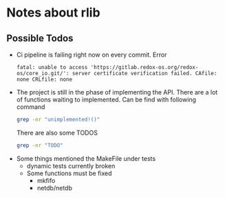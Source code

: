 # Notes about rlib

## Possible Todos

- Ci pipeline is failing right now on every commit.
  Error
  ```text
  fatal: unable to access 'https://gitlab.redox-os.org/redox-os/core_io.git/': server certificate verification failed. CAfile: none CRLfile: none
  ```
- The project is still in the phase of implementing the API. There are a lot of functions waiting to
  implemented. Can be find with following command
  ```sh
  grep -nr "unimplemented!()"
  ```
  There are also some TODOS
  ```sh
  grep -nr "TODO"
  ```
- Some things mentioned the MakeFile under tests
    - dynamic tests currently broken
    - Some functions must be fixed 
	    - mkfifo
	    - netdb/netdb 
